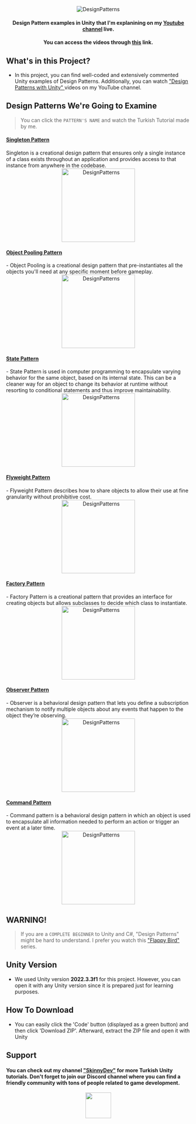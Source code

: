 <div align="center">
  <img src="https://github.com/ttayfunylmz/Unity_DesignPatterns/assets/76071161/168651f3-d125-4440-a7ed-82bddefdd75f" alt="DesignPatterns">
</div>

<h4 align="center">Design Pattern examples in Unity that I'm explanining on my <a href="https://www.youtube.com/@skinnydev" target="_blank">Youtube channel</a> live.</h4>
<h4 align="center">You can access the videos through <a href="https://www.youtube.com/playlist?list=PLWcP9q-zO2JqAHAlBZwsl0RmKE5OnkdmS" target="_blank">this</a> link.</h4>

## What's in this Project?
* In this project, you can find well-coded and extensively commented Unity examples of Design Patterns. Additionally, you can watch <a href="https://www.youtube.com/playlist?list=PLWcP9q-zO2JqAHAlBZwsl0RmKE5OnkdmS">"Design Patterns with Unity" </a>videos on my YouTube channel.

## Design Patterns We're Going to Examine

> You can click the `PATTERN'S NAME` and watch the Turkish Tutorial made by me. 

<h4><a href="https://youtu.be/CNtL73EdA4A?si=s5OceYXSnYMuOXhv" target="_blank">Singleton Pattern</a> </h4>
  Singleton is a creational design pattern that ensures only a single instance of a class exists throughout an application and provides access to that instance from anywhere in the codebase.
  <div align="center">
  <img src="https://refactoring.guru/images/patterns/content/singleton/singleton.png?id=108a0b9b5ea5c4426e0afa4504491d6f" width="200" alt="DesignPatterns">
  </div>
  
<h4><a href="https://youtu.be/gX_QSVLHEXw?si=akYbm1SGlKU2Qxkw" target="_blank">Object Pooling Pattern</a> </h4>
  - Object Pooling is a creational design pattern that pre-instantiates all the objects you'll need at any specific moment before gameplay.
  <div align="center">
  <img src="https://refactoring.guru/images/patterns/content/prototype/prototype.png" width="200" alt="DesignPatterns">
  </div>
<h4><a href="https://youtu.be/agFoqILtH_I?si=lEjxC6RJ88LCogVY" target="_blank">State Pattern</a> </h4>
  - State Pattern is used in computer programming to encapsulate varying behavior for the same object, based on its internal state. This can be a cleaner way for an object to change its behavior at runtime without resorting to conditional statements and thus improve maintainability.
  <div align="center">
  <img src="https://refactoring.guru/images/patterns/content/state/state-en.png" width="200" alt="DesignPatterns">
  </div>
<h4><a href="https://youtu.be/6AV9jKjuro8?si=OJMYYiRZluy_mMt3" target="_blank">Flyweight Pattern</a> </h4>
  - Flyweight Pattern describes how to share objects to allow their use at fine granularity without prohibitive cost.
  <div align="center">
  <img src="https://refactoring.guru/images/patterns/content/flyweight/flyweight.png" width="200" alt="DesignPatterns">
  </div>
<h4><a href="https://youtu.be/w9HWBY3CpPw?si=5OZLrYxPV4NvPGqY" target="_blank">Factory Pattern</a> </h4>
  - Factory Pattern is a creational pattern that provides an interface for creating objects but allows subclasses to decide which class to instantiate.
  <div align="center">
  <img src="https://refactoring.guru/images/patterns/content/factory-method/factory-method-en.png" width="200" alt="DesignPatterns">
  </div>
<h4><a href="https://youtu.be/KkEkitFPTis?si=_HyGGh7wbOOtOhi8" target="_blank">Observer Pattern</a> </h4>
  - Observer is a behavioral design pattern that lets you define a subscription mechanism to notify multiple objects about any events that happen to the object they’re observing.
  <div align="center">
  <img src="https://refactoring.guru/images/patterns/content/observer/observer.png?id=6088e31e1b0d4a417506a66614dcf065" width="200" alt="DesignPatterns">
  </div>
<h4><a href="https://youtu.be/KkEkitFPTis?si=XmAGZ7mC08T3fz2P" target="_blank">Command Pattern</a> </h4>
  - Command pattern is a behavioral design pattern in which an object is used to encapsulate all information needed to perform an action or trigger an event at a later time.
  <div align="center">
  <img src="https://refactoring.guru/images/patterns/content/command/command-en.png?id=80fbadc666cf3b9b1958c546d2746ca4" width="200" alt="DesignPatterns">
  </div>

## WARNING!
> If you are a `COMPLETE BEGINNER` to Unity and C#, "Design Patterns" might be hard to understand. I prefer you watch this <a href="https://www.youtube.com/watch?v=R6oUq_Tr04g&list=PLWcP9q-zO2JqoH-_O8v4huhQYjA0oYIPa">"Flappy Bird"</a> series.

## Unity Version
* We used Unity version <b>2022.3.3f1</b> for this project. However, you can open it with any Unity version since it is prepared just for learning purposes.

## How To Download

* You can easily click the 'Code' button (displayed as a green button) and then click 'Download ZIP'. Afterward, extract the ZIP file and open it with Unity

## Support
<h4>You can check out my channel <a href="https://www.youtube.com/@skinnydev" target="_blank">"SkinnyDev"</a>  for more Turkish Unity tutorials. Don't forget to join our Discord channel where you can find a friendly community with tons of people related to game development.</h4>
<div align="center">
  <a href="https://discord.gg/WMaqkSUHaU">
  	<img src="https://upload.wikimedia.org/wikipedia/tr/thumb/c/c7/Discord_logo_new.svg/1200px-Discord_logo_new.svg.png" width="70">
  </a>
</div>
